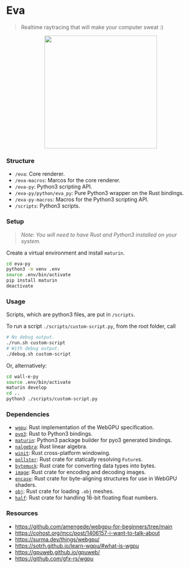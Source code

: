# Eva

> Realtime raytracing that will make your computer sweat :)

<p align="center">
  <img src="./about/assets/reflect.png" width="300" height="300">
</p>

### Structure

-   `/eva`: Core renderer.
-   `/eva-macros`: Marcos for the core renderer.
-   `/eva-py`: Python3 scripting API.
-   `/eva-py/python/eva_py`: Pure Python3 wrapper on the Rust bindings.
-   `/eva-py-macros`: Macros for the Python3 scripting API.
-   `/scripts`: Python3 scripts.

### Setup

> _Note: You will need to have Rust and Python3 installed on your system._

Create a virtual environment and install `maturin`.

```bash
cd eva-py
python3 -m venv .env
source .env/bin/activate
pip install maturin
deactivate
```

### Usage

Scripts, which are python3 files, are put in `/scripts`.

To run a script `./scripts/custom-script.py`, from the root folder, call

```bash
# No debug output.
./run.sh custom-script
# With debug output.
./debug.sh custom-script
```

Or, alternatively:

```bash
cd wall-e-py
source .env/bin/activate
maturin develop
cd ..
python3 ./scripts/custom-script.py
```

### Dependencies

-   [`wgpu`](https://github.com/gfx-rs/wgpu): Rust implementation of the WebGPU specification.
-   [`pyo3`](https://github.com/PyO3/pyo3): Rust to Python3 bindings.
-   [`maturin`](https://github.com/PyO3/maturin): Python3 package builder for pyo3 generated bindings.
-   [`nalgebra`](https://github.com/dimforge/nalgebra): Rust linear algebra.
-   [`winit`](https://github.com/rust-windowing/winit): Rust cross-platform windowing.
-   [`pollster`](https://github.com/zesterer/pollster): Rust crate for statically resolving `Future`s.
-   [`bytemuck`](https://github.com/Lokathor/bytemuck): Rust crate for converting data types into bytes.
-   [`image`](https://github.com/image-rs/image): Rust crate for encoding and decoding images.
-   [`encase`](https://github.com/teoxoy/encase): Rust crate for byte-aligning structures for use in WebGPU shaders.
-   [`obj`](https://github.com/simnalamburt/obj-rs): Rust crate for loading `.obj` meshes.
-   [`half`](https://github.com/starkat99/half-rs): Rust crate for handling 16-bit floating float numbers.

### Resources

-   https://github.com/amengede/webgpu-for-beginners/tree/main
-   https://cohost.org/mcc/post/1406157-i-want-to-talk-about
-   https://surma.dev/things/webgpu/
-   https://sotrh.github.io/learn-wgpu/#what-is-wgpu
-   https://gpuweb.github.io/gpuweb/
-   https://github.com/gfx-rs/wgpu
